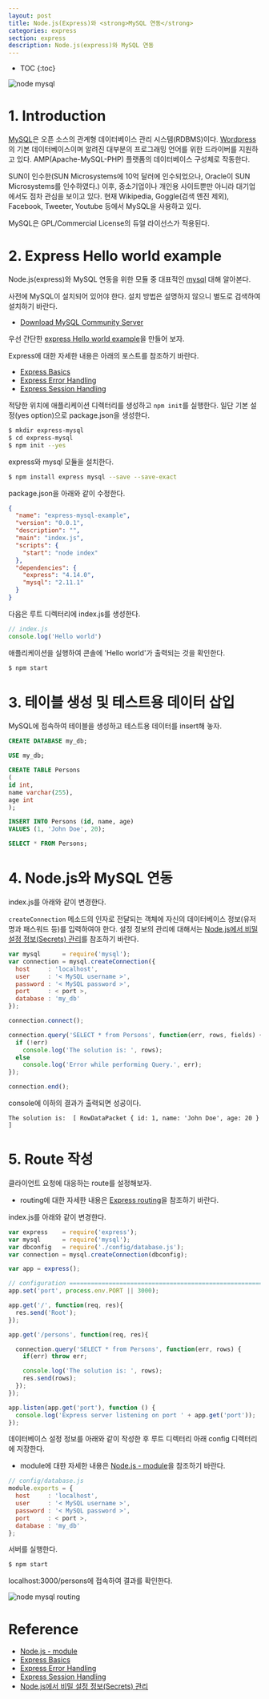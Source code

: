 ```yaml
---
layout: post
title: Node.js(Express)와 <strong>MySQL 연동</strong>
categories: express
section: express
description: Node.js(express)와 MySQL 연동
---
```


* TOC
{:toc}

![node mysql](/img/nodejs-mysql.png)

# 1. Introduction

[MySQL](https://www.mysql.com/)은 오픈 소스의 관계형 데이터베이스 관리 시스템(RDBMS)이다. [Wordpress](https://wordpress.org/)의 기본 데이터베이스이며 알려진 대부분의 프로그래밍 언어를 위한 드라이버를 지원하고 있다. AMP(Apache-MySQL-PHP) 플랫폼의 데이터베이스 구성체로 작동한다.

SUN이 인수한(SUN Microsystems에 10억 달러에 인수되었으나, Oracle이 SUN Microsystems를 인수하였다.) 이후, 중소기업이나 개인용 사이트뿐만 아니라 대기업에서도 점차 관심을 보이고 있다. 현재 Wikipedia, Goggle(검색 엔진 제외), Facebook, Tweeter, Youtube 등에서 MySQL을 사용하고 있다.

MySQL은 GPL/Commercial License의 듀얼 라이선스가 적용된다.

# 2. Express Hello world example

Node.js(express)와 MySQL 연동을 위한 모듈 중 대표적인 [mysql](https://github.com/mysqljs/mysql) 대해 알아본다.

사전에 MySQL이 설치되어 있어야 한다. 설치 방법은 설명하지 않으니 별도로 검색하여 설치하기 바란다.

- [Download MySQL Community Server](https://dev.mysql.com/downloads/mysql/)

우선 간단한 [express Hello world example](http://expressjs.com/en/starter/hello-world.html)을 만들어 보자.

Express에 대한 자세한 내용은 아래의 포스트를 참조하기 바란다.

- [Express Basics](./express-basics)  
- [Express Error Handling](./express-error-handling)  
- [Express Session Handling](./express-session-handling)

적당한 위치에 애플리케이션 디렉터리를 생성하고 `npm init`를 실행한다. 일단 기본 설정(yes option)으로 package.json을 생성한다.

```bash
$ mkdir express-mysql
$ cd express-mysql
$ npm init --yes
```

express와 mysql 모듈을 설치한다.

```bash
$ npm install express mysql --save --save-exact
```

package.json을 아래와 같이 수정한다.


```json
{
  "name": "express-mysql-example",
  "version": "0.0.1",
  "description": "",
  "main": "index.js",
  "scripts": {
    "start": "node index"
  },
  "dependencies": {
    "express": "4.14.0",
    "mysql": "2.11.1"
  }
}
```

다음은 루트 디렉터리에 index.js를 생성한다.

```javascript
// index.js
console.log('Hello world')
```

애플리케이션을 실행하여 콘솔에 'Hello world'가 출력되는 것을 확인한다.

```bash
$ npm start
```

# 3. 테이블 생성 및 테스트용 데이터 삽입

MySQL에 접속하여 테이블을 생성하고 테스트용 데이터를 insert해 놓자.

```sql
CREATE DATABASE my_db;

USE my_db;

CREATE TABLE Persons
(
id int,
name varchar(255),
age int
);

INSERT INTO Persons (id, name, age)
VALUES (1, 'John Doe', 20);

SELECT * FROM Persons;
```

# 4. Node.js와 MySQL 연동

index.js를 아래와 같이 변경한다.

`createConnection` 메소드의 인자로 전달되는 객체에 자신의 데이터베이스 정보(유저명과 패스워드 등)를 입력하여야 한다. 설정 정보의 관리에 대해서는 [Node.js에서 비밀 설정 정보(Secrets) 관리](./nodejs-kepping-secrets)를 참조하기 바란다.

```javascript
var mysql      = require('mysql');
var connection = mysql.createConnection({
  host     : 'localhost',
  user     : '< MySQL username >',
  password : '< MySQL password >',
  port     : < port >,
  database : 'my_db'
});

connection.connect();

connection.query('SELECT * from Persons', function(err, rows, fields) {
  if (!err)
    console.log('The solution is: ', rows);
  else
    console.log('Error while performing Query.', err);
});

connection.end();
```

console에 이하의 결과가 출력되면 성공이다.

```
The solution is:  [ RowDataPacket { id: 1, name: 'John Doe', age: 20 } ]
```

# 5. Route 작성

클라이언트 요청에 대응하는 route를 설정해보자.

- routing에 대한 자세한 내용은 [Express routing](./express-basics#routing)을 참조하기 바란다.

index.js를 아래와 같이 변경한다.

```javascript
var express    = require('express');
var mysql      = require('mysql');
var dbconfig   = require('./config/database.js');
var connection = mysql.createConnection(dbconfig);

var app = express();

// configuration ===============================================================
app.set('port', process.env.PORT || 3000);

app.get('/', function(req, res){
  res.send('Root');
});

app.get('/persons', function(req, res){

  connection.query('SELECT * from Persons', function(err, rows) {
    if(err) throw err;

    console.log('The solution is: ', rows);
    res.send(rows);
  });
});

app.listen(app.get('port'), function () {
  console.log('Express server listening on port ' + app.get('port'));
});
```

데이터베이스 설정 정보를 아래와 같이 작성한 후 루트 디렉터리 아래 config 디렉터리에 저장한다.

- module에 대한 자세한 내용은 [Node.js - module](./nodejs-module)을 참조하기 바란다.

```javascript
// config/database.js
module.exports = {
  host     : 'localhost',
  user     : '< MySQL username >',
  password : '< MySQL password >',
  port     : < port >,
  database : 'my_db'
};
```

서버를 실행한다.

```bash
$ npm start
```

localhost:3000/persons에 접속하여 결과를 확인한다.

![node mysql routing](/img/nodejs-mysql-routing.png)

# Reference

* [Node.js - module](./nodejs-module)  
* [Express Basics](./express-basics)  
* [Express Error Handling](./express-error-handling)  
* [Express Session Handling](./express-session-handling)
* [Node.js에서 비밀 설정 정보(Secrets) 관리](./nodejs-kepping-secrets)  
